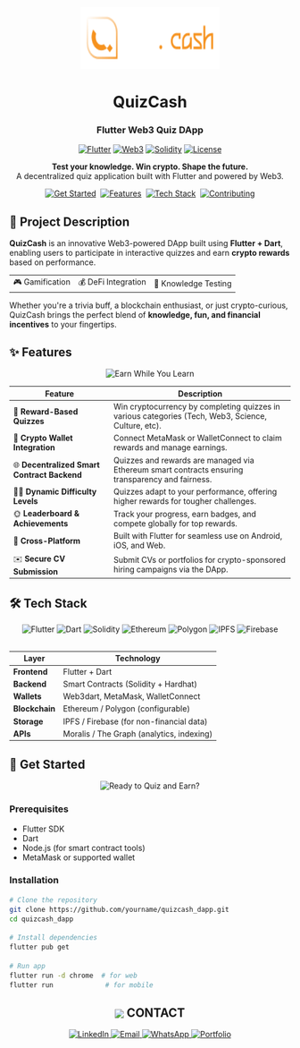 <div align="center">
  <img src="https://github.com/Sadeem-Asim/quiz-cash-dapp/blob/master/assets/images/logo.png" width="250" height="110" alt="QuizCash Logo"/>
  
  # QuizCash

  <h3>Flutter Web3 Quiz DApp</h3>

  [![Flutter](https://img.shields.io/badge/Built%20with-Flutter-02569B?style=for-the-badge&logo=flutter)](https://flutter.dev)
  [![Web3](https://img.shields.io/badge/Powered%20by-Web3-F16822?style=for-the-badge&logo=ethereum)](https://ethereum.org)
  [![Solidity](https://img.shields.io/badge/Smart%20Contracts-Solidity-363636?style=for-the-badge&logo=solidity)](https://soliditylang.org)
  [![License](https://img.shields.io/badge/License-MIT-blue?style=for-the-badge)](LICENSE)

  <p align="center">
    <b>Test your knowledge. Win crypto. Shape the future.</b><br>
    A decentralized quiz application built with Flutter and powered by Web3.
  </p>

  <div>
    <a href="#get-started"><img src="https://img.shields.io/badge/Get%20Started-4285F4?style=flat-square&logo=googlechrome&logoColor=white" alt="Get Started" /></a>&nbsp;
    <a href="#features"><img src="https://img.shields.io/badge/Features-00C7B7?style=flat-square&logo=netlify&logoColor=white" alt="Features" /></a>&nbsp;
    <a href="#tech-stack"><img src="https://img.shields.io/badge/Tech%20Stack-FF6C37?style=flat-square&logo=postman&logoColor=white" alt="Tech Stack" /></a>&nbsp;
    <a href="#contributing"><img src="https://img.shields.io/badge/Contributing-181717?style=flat-square&logo=github&logoColor=white" alt="Contributing" /></a>
  </div>
</div>

## 📄 Project Description

**QuizCash** is an innovative Web3-powered DApp built using **Flutter + Dart**, enabling users to participate in interactive quizzes and earn **crypto rewards** based on performance.

<div align="center">
  <table>
    <tr>
      <td align="center">🎮 Gamification</td>
      <td align="center">💰 DeFi Integration</td>
      <td align="center">🧠 Knowledge Testing</td>
    </tr>
  </table>
</div>

Whether you're a trivia buff, a blockchain enthusiast, or just crypto-curious, QuizCash brings the perfect blend of **knowledge, fun, and financial incentives** to your fingertips.

## ✨ Features

<div align="center">
  <img src="https://img.shields.io/badge/Earn%20While%20You%20Learn-00A98F?style=for-the-badge" alt="Earn While You Learn" />
</div>

| Feature | Description |
|---------|-------------|
| 🌟 **Reward-Based Quizzes** | Win cryptocurrency by completing quizzes in various categories (Tech, Web3, Science, Culture, etc). |
| 🔑 **Crypto Wallet Integration** | Connect MetaMask or WalletConnect to claim rewards and manage earnings. |
| 🌐 **Decentralized Smart Contract Backend** | Quizzes and rewards are managed via Ethereum smart contracts ensuring transparency and fairness. |
| 🧒‍♂️ **Dynamic Difficulty Levels** | Quizzes adapt to your performance, offering higher rewards for tougher challenges. |
| 🌞 **Leaderboard & Achievements** | Track your progress, earn badges, and compete globally for top rewards. |
| 🌮 **Cross-Platform** | Built with Flutter for seamless use on Android, iOS, and Web. |
| ✉️ **Secure CV Submission** | Submit CVs or portfolios for crypto-sponsored hiring campaigns via the DApp. |

## 🛠️ Tech Stack

<div align="center">
  <img src="https://img.shields.io/badge/Flutter-02569B?style=flat-square&logo=flutter&logoColor=white" alt="Flutter" />
  <img src="https://img.shields.io/badge/Dart-0175C2?style=flat-square&logo=dart&logoColor=white" alt="Dart" />
  <img src="https://img.shields.io/badge/Solidity-363636?style=flat-square&logo=solidity&logoColor=white" alt="Solidity" />
  <img src="https://img.shields.io/badge/Ethereum-3C3C3D?style=flat-square&logo=ethereum&logoColor=white" alt="Ethereum" />
  <img src="https://img.shields.io/badge/Polygon-8247E5?style=flat-square&logo=polygon&logoColor=white" alt="Polygon" />
  <img src="https://img.shields.io/badge/IPFS-65C2CB?style=flat-square&logo=ipfs&logoColor=white" alt="IPFS" />
  <img src="https://img.shields.io/badge/Firebase-FFCA28?style=flat-square&logo=firebase&logoColor=black" alt="Firebase" />
</div>

<br>

| Layer | Technology |
|-------|------------|
| **Frontend** | Flutter + Dart |
| **Backend** | Smart Contracts (Solidity + Hardhat) |
| **Wallets** | Web3dart, MetaMask, WalletConnect |
| **Blockchain** | Ethereum / Polygon (configurable) |
| **Storage** | IPFS / Firebase (for non-financial data) |
| **APIs** | Moralis / The Graph (analytics, indexing) |

## 🚀 Get Started

<div align="center">
  <img src="https://img.shields.io/badge/Ready%20to%20Quiz%20and%20Earn%3F-FF4500?style=for-the-badge" alt="Ready to Quiz and Earn?" />
</div>

### Prerequisites

- Flutter SDK
- Dart
- Node.js (for smart contract tools)
- MetaMask or supported wallet

### Installation

```bash
# Clone the repository
git clone https://github.com/yourname/quizcash_dapp.git
cd quizcash_dapp

# Install dependencies
flutter pub get

# Run app
flutter run -d chrome  # for web
flutter run             # for mobile

```


<!-- Contact section with visual elements -->
<div align="center">
  <h2>
    <img src="https://img.icons8.com/fluency/48/null/mail.png" valign="middle" width="30"> 
    CONTACT
  </h2>
  
  <p width='100px'>
    <a href="https://linkedin.com/in/khizr-dev" target="_blank">
      <img src="https://img.shields.io/badge/LinkedIn-0077B5?style=for-the-badge&logo=linkedin&logoColor=white" alt="LinkedIn"/>
    </a>
    <a href="mailto:sadeem@walkrideroll.com">
      <img src="https://img.shields.io/badge/Email-D14836?style=for-the-badge&logo=gmail&logoColor=white" alt="Email"/>
    </a>
    <a href="https://wa.me/447123456789" target="_blank">
      <img src="https://img.shields.io/badge/WhatsApp-25D366?style=for-the-badge&logo=whatsapp&logoColor=white" alt="WhatsApp"/>
    </a>
    <a href="https://khizrportfolio.com" target="_blank">
      <img src="https://img.shields.io/badge/Portfolio-FF3365?style=for-the-badge&logo=safari&logoColor=white" alt="Portfolio"/>
    </a>
  </p>
</div>
